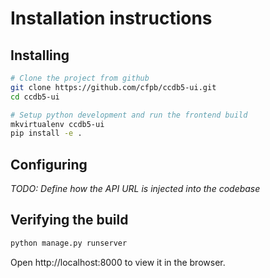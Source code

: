 # Installation instructions

## Installing

```bash
# Clone the project from github
git clone https://github.com/cfpb/ccdb5-ui.git
cd ccdb5-ui

# Setup python development and run the frontend build
mkvirtualenv ccdb5-ui
pip install -e .
```

## Configuring
_TODO: Define how the API URL is injected into the codebase_

## Verifying the build

```bash
python manage.py runserver
```

Open http://localhost:8000 to view it in the browser.
